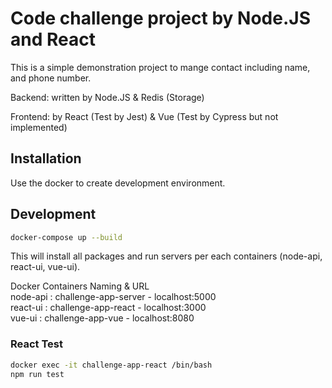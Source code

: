 # Code challenge project by Node.JS and React
This is a simple demonstration project to mange contact including name, and phone number.

Backend: written by Node.JS & Redis (Storage)

Frontend: by React (Test by Jest) & Vue (Test by Cypress but not implemented)

## Installation
Use the docker to create development environment.

## Development
```bash
docker-compose up --build
```
This will install all packages and run servers per each containers (node-api, react-ui, vue-ui). </br>

Docker Containers Naming & URL </br>
node-api : challenge-app-server - localhost:5000</br>
react-ui : challenge-app-react - localhost:3000 </br>
vue-ui   : challenge-app-vue - localhost:8080 </br>

### React Test
```bash
docker exec -it challenge-app-react /bin/bash
npm run test
```
